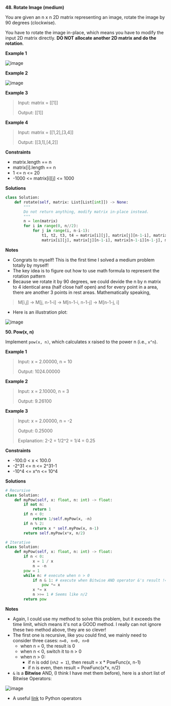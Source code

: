 **48. Rotate Image (medium)**

You are given an n x n 2D matrix representing an image, rotate the image by 90 degrees (clockwise).

You have to rotate the image in-place, which means you have to modify the input 2D matrix directly. **DO NOT allocate another 2D matrix and do the rotation**.

**Example 1**

![image](https://user-images.githubusercontent.com/51500878/132425888-dc90e4b5-70c7-4aac-a9a2-44d6f23f9588.png)

**Example 2**

![image](https://user-images.githubusercontent.com/51500878/132425914-3e834be0-7f68-471b-8887-9963826d6606.png)

**Example 3**

> Input: matrix = \[\[1]]
> 
> Output: \[\[1]]

**Example 4**

> Input: matrix = \[\[1,2],\[3,4]]
> 
> Output: \[\[3,1],\[4,2]]

**Constraints**

- matrix.length == n
- matrix[i].length == n
- 1 <= n <= 20
- -1000 <= matrix[i][j] <= 1000

**Solutions**

```python
class Solution:
    def rotate(self, matrix: List[List[int]]) -> None:
        """
        Do not return anything, modify matrix in-place instead.
        """
        n = len(matrix)
        for i in range(0, n//2):
            for j in range(i, n-i-1):
                t1, t2, t3, t4 = matrix[i][j], matrix[j][n-1-i], matrix[n-1-i][n-1-j], matrix[n-1-j][i]
                matrix[i][j], matrix[j][n-1-i], matrix[n-1-i][n-1-j], matrix[n-1-j][i] = t4, t1, t2, t3
```

**Notes**

- Congrats to myself! This is the first time I solved a medium problem totally by myself!
- The key idea is to figure out how to use math formula to represent the rotation pattern
- Because we rotate it by 90 degrees, we could devide the n by n matrix to 4 identical area (half close half open) and for every point in a area, there are another 3 points in rest areas. Mathematically speaking,
> M[i,j] -> M[j, n-1-i] -> M[n-1-i, n-1-j] -> M[n-1-j, i] 
- Here is an illustration plot:

![image](https://user-images.githubusercontent.com/51500878/132435061-b87a9ca7-9f66-45f1-ad7d-6914bb84ff07.png)


**50. Pow(x, n)**

Implement `pow(x, n)`, which calculates x raised to the power n (i.e., `x^n`).

**Example 1**

> Input: x = 2.00000, n = 10
> 
> Output: 1024.00000

**Example 2**

> Input: x = 2.10000, n = 3
> 
> Output: 9.26100


**Example 3**

> Input: x = 2.00000, n = -2
>
> Output: 0.25000
> 
> Explanation: 2-2 = 1/2^2 = 1/4 = 0.25

**Constraints**

- -100.0 < x < 100.0
- -2^31 <= n <= 2^31-1
- -10^4 <= x^n <= 10^4

**Solutions**

```python
# Recursive
class Solution:
    def myPow(self, x: float, n: int) -> float:
        if not n:
            return 1
        if n < 0:
            return 1/self.myPow(x, -n)
        if n % 2:
            return x * self.myPow(x, n-1)
        return self.myPow(x*x, n/2)
```

```python
# Iterative
class Solution:
    def myPow(self, x: float, n: int) -> float:
        if n < 0:
            x = 1 / x
            n = -n
        pow = 1
        while n: # execute when n > 0
            if n & 1: # execute when Bitwise AND operator &'s result != 0
                pow *= x 
            x *= x
            n >>= 1 # Seems like n/2
        return pow
```

**Notes**

- Again, I could use my method to solve this problem, but it exceeds the time limit, which means it's not a GOOD method. I really can not ignore these two method above, they are so clever!
- The first one is recursive, like you could find, we mainly need to consider three cases: `n=0, n<0, n>0`
    - when n = 0, the result is 0
    - when n < 0, switch it to n > 0
    - when n > 0:
        -  if n is odd (`n%2 = 1`), then result = x * PowFunc(x, n-1)
        -  if n is even, then result = PowFunc(x*x, n/2) 
- `&` is a **Bitwise** AND, (I think I have met them before), here is a short list of Bitwise Operators:

![image](https://user-images.githubusercontent.com/51500878/132438800-e7a3d296-8f6d-4473-a39d-32f47d4d9bbe.png)

- A useful [link](https://www.programiz.com/python-programming/operators) to Python operators    

